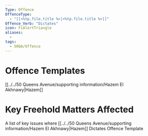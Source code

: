```yaml
---
Type: Offence
OffenceType:
  - "[[<%tp.file.title %>|<%tp.file.title %>]]"
Offence_Verb: "Dictates"
icon: FiAlertTriangle
aliases:
  - 
tags:
  - 50QA/Offence
---
```

# Offence Templates

[[../../50 Queens Avenue/supporting information/Hazem El Akhnawy|Hazem]]

# Key Freehold Matters Affected
A list of key issues where [[../../50 Queens Avenue/supporting information/Hazem El Akhnawy|Hazem]] Dictates Offence Template